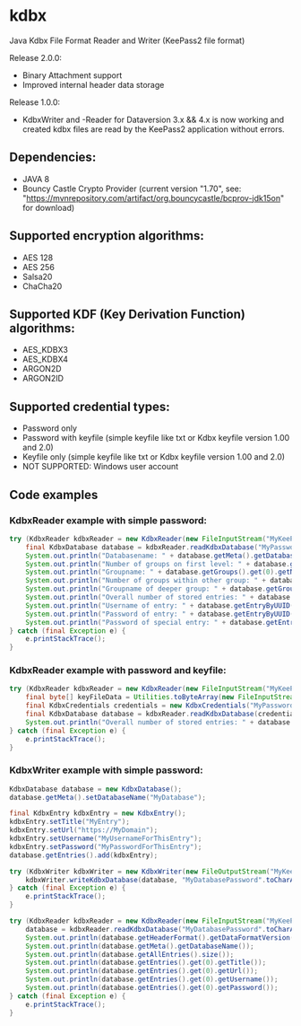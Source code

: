 # kdbx
Java Kdbx File Format Reader and Writer (KeePass2 file format)

Release 2.0.0:
- Binary Attachment support
- Improved internal header data storage

Release 1.0.0:
- KdbxWriter and -Reader for Dataversion 3.x && 4.x is now working and created kdbx files are read by the KeePass2 application without errors.

## Dependencies:
- JAVA 8
- Bouncy Castle Crypto Provider
    (current version "1.70", see: "https://mvnrepository.com/artifact/org.bouncycastle/bcprov-jdk15on" for download)

## Supported encryption algorithms:
- AES 128
- AES 256
- Salsa20
- ChaCha20

## Supported KDF (Key Derivation Function) algorithms:
- AES_KDBX3
- AES_KDBX4
- ARGON2D
- ARGON2ID

## Supported credential types:
- Password only
- Password with keyfile (simple keyfile like txt or Kdbx keyfile version 1.00 and 2.0)
- Keyfile only (simple keyfile like txt or Kdbx keyfile version 1.00 and 2.0)
- NOT SUPPORTED: Windows user account

## Code examples
### KdbxReader example with simple password:
```java
try (KdbxReader kdbxReader = new KdbxReader(new FileInputStream("MyKeePassDatabase.kdbx"))) {
	final KdbxDatabase database = kdbxReader.readKdbxDatabase("MyPassword".toCharArray());
	System.out.println("Databasename: " + database.getMeta().getDatabaseName()));
	System.out.println("Number of groups on first level: " + database.getGroups().size());
	System.out.println("Groupname: " + database.getGroups().get(0).getName());
	System.out.println("Number of groups within other group: " + database.getGroups().get(0).getGroups().size());
	System.out.println("Groupname of deeper group: " + database.getGroups().get(0).getGroups().get(0).getName());
	System.out.println("Overall number of stored entries: " + database.getAllEntries().size());
	System.out.println("Username of entry: " + database.getEntryByUUID(database.getGroups().get(0).getEntries().get(0)).getUsername());
	System.out.println("Password of entry: " + database.getEntryByUUID(database.getGroups().get(0).getEntries().get(0)).getPassword());
	System.out.println("Password of special entry: " + database.getEntryByUUID(KdbxUUID.fromHex("FE30E9479289424F81439234970F59AA")).getPassword());
} catch (final Exception e) {
	e.printStackTrace();
}
```

### KdbxReader example with password and keyfile:
```java
try (KdbxReader kdbxReader = new KdbxReader(new FileInputStream("MyKeePassDatabase.kdbx"))) {
	final byte[] keyFileData = Utilities.toByteArray(new FileInputStream("MyKeePassKeyFile.keyx"));
	final KdbxCredentials credentials = new KdbxCredentials("MyPassword".toCharArray(), keyFileData);
	final KdbxDatabase database = kdbxReader.readKdbxDatabase(credentials);
	System.out.println("Overall number of stored entries: " + database.getAllEntries().size());
} catch (final Exception e) {
	e.printStackTrace();
}
```

### KdbxWriter example with simple password:
```java
KdbxDatabase database = new KdbxDatabase();
database.getMeta().setDatabaseName("MyDatabase");

final KdbxEntry kdbxEntry = new KdbxEntry();
kdbxEntry.setTitle("MyEntry");
kdbxEntry.setUrl("https://MyDomain");
kdbxEntry.setUsername("MyUsernameForThisEntry");
kdbxEntry.setPassword("MyPasswordForThisEntry");
database.getEntries().add(kdbxEntry);

try (KdbxWriter kdbxWriter = new KdbxWriter(new FileOutputStream("MyKeePassDatabase.kdbx"))) {
	kdbxWriter.writeKdbxDatabase(database, "MyDatabasePassword".toCharArray());
} catch (final Exception e) {
	e.printStackTrace();
}

try (KdbxReader kdbxReader = new KdbxReader(new FileInputStream("MyKeePassDatabase.kdbx"))) {
	database = kdbxReader.readKdbxDatabase("MyDatabasePassword".toCharArray());
	System.out.println(database.getHeaderFormat().getDataFormatVersion().toString());
	System.out.println(database.getMeta().getDatabaseName());
	System.out.println(database.getAllEntries().size());
	System.out.println(database.getEntries().get(0).getTitle());
	System.out.println(database.getEntries().get(0).getUrl());
	System.out.println(database.getEntries().get(0).getUsername());
	System.out.println(database.getEntries().get(0).getPassword());
} catch (final Exception e) {
	e.printStackTrace();
}
```
